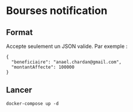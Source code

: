 # Bourses notification

## Format 

Accepte seulement un JSON valide. Par exemple : 

```
{
  "beneficiaire": "anael.chardan@gmail.com",
  "montantAffecte": 100000
}
```

## Lancer

`docker-compose up -d`
